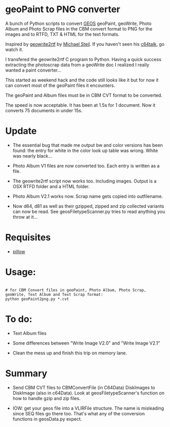 # geoPaint to PNG converter

A bunch of Python scripts to convert [GEOS](https://www.c64-wiki.de/index.php/GEOS) geoPaint, geoWrite, Photo Album and Photo Scrap files in the CBM convert format to PNG for the images and to RTFD, TXT & HTML for the text formats.


Inspired by [geowrite2rtf](https://github.com/mist64/geowrite2rtf) by [Michael Steil](http://www.pagetable.com/). If you haven't seen his  [c64talk](https://www.youtube.com/watch?v=ZsRRCnque2E), go watch it.

I transfered the geowrite2rtf C program to Python. Having a quick success extracting the photoscrap data from a geoWrite doc I realized I really wanted a paint converter...

This started as weekend hack and the code still looks like it but for now it can convert most of the geoPaint files it encounters.

The geoPaint and Album files must be in CBM CVT format to be converted.

The speed is now acceptable. It has been at 1.5s for 1 document. Now it converts 75 documents in under 15s.


# Update


+ The essential bug that made me output bw and color versions has been found: the entry for white in the color look up table was wrong. White was nearly black...

+ Photo Album V1 files are now converted too. Each entry is written as a file.

+ The geowrite2rtf script now works too. Including images. Output is a OSX RTFD folder and a HTML folder.

+ Photo Album V2.1 works now. Scrap name gets copied into outfilename.

+ Now d64, d81 as well as their gzipped, zipped and zip collected variants can now be read. See geosFiletypeScanner.py tries to read anything you throw at it...


# Requisites
+ [pillow](https://github.com/python-pillow/Pillow)

# Usage:
```

# for CBM Convert files in geoPaint, Photo Album, Photo Scrap, geoWrite, Text Album and Text Scrap format:
python geoPaint2png.py *.cvt

```

# To do:

+ Text Album files

+ Some differences between "Write Image V2.0" and "Write Image V2.1"

+ Clean the mess up and finish this trip on memory lane.

# Summary

+ Send CBM CVT files to CBMConvertFile (in C64Data) DiskImages to DiskImage (also in c64Data). Look at geosFiletypeScanner's function on how to handle gzip and zip files.

+ IOW: get your geos file into a VLIRFile structure. The name is misleading since SEQ files go there too. That's what any of the conversion functions in geosData.py expect.
